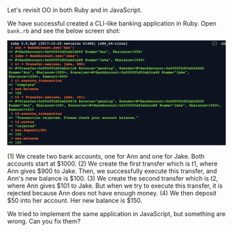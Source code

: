 Let's revisit OO in both Ruby and in JavaScript.

We have successful created a CLI-like banking application in Ruby. Open `bank.rb` and see the below screen shot:

![example](ruby-example.png)

(1) We create two bank accounts, one for Ann and one for Jake. Both accounts start at $1000.
(2) We create the first transfer which is t1, where Ann gives $900 to Jake. Then, we successfully execute this transfer, and Ann's new balance is $100.
(3) We create the second transfer which is t2, where Ann gives $101 to Jake. But when we try to execute this transfer, it is rejected because Ann does not have enough money.
(4) We then deposit $50 into her account. Her new balance is $150.


We tried to implement the same application in JavaScript, but something are wrong. Can you fix them?
